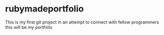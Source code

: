 # rubymadeportfolio
This is my first git project in an attempt to connect with fellow programmers this will be my portfolio 
